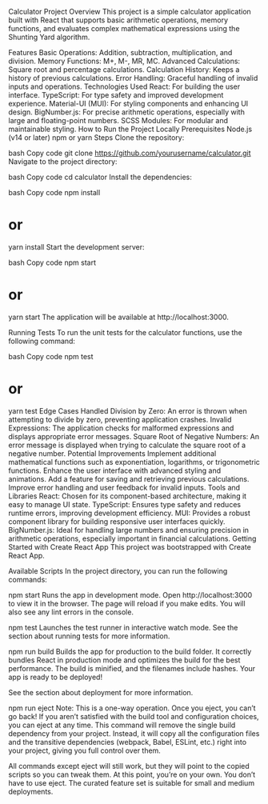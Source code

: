 Calculator Project
Overview
This project is a simple calculator application built with React that supports basic arithmetic operations, memory functions, and evaluates complex mathematical expressions using the Shunting Yard algorithm.

Features
Basic Operations: Addition, subtraction, multiplication, and division.
Memory Functions: M+, M-, MR, MC.
Advanced Calculations: Square root and percentage calculations.
Calculation History: Keeps a history of previous calculations.
Error Handling: Graceful handling of invalid inputs and operations.
Technologies Used
React: For building the user interface.
TypeScript: For type safety and improved development experience.
Material-UI (MUI): For styling components and enhancing UI design.
BigNumber.js: For precise arithmetic operations, especially with large and floating-point numbers.
SCSS Modules: For modular and maintainable styling.
How to Run the Project Locally
Prerequisites
Node.js (v14 or later)
npm or yarn
Steps
Clone the repository:

bash
Copy code
git clone https://github.com/yourusername/calculator.git
Navigate to the project directory:

bash
Copy code
cd calculator
Install the dependencies:

bash
Copy code
npm install
# or
yarn install
Start the development server:

bash
Copy code
npm start
# or
yarn start
The application will be available at http://localhost:3000.

Running Tests
To run the unit tests for the calculator functions, use the following command:

bash
Copy code
npm test
# or
yarn test
Edge Cases Handled
Division by Zero: An error is thrown when attempting to divide by zero, preventing application crashes.
Invalid Expressions: The application checks for malformed expressions and displays appropriate error messages.
Square Root of Negative Numbers: An error message is displayed when trying to calculate the square root of a negative number.
Potential Improvements
Implement additional mathematical functions such as exponentiation, logarithms, or trigonometric functions.
Enhance the user interface with advanced styling and animations.
Add a feature for saving and retrieving previous calculations.
Improve error handling and user feedback for invalid inputs.
Tools and Libraries
React: Chosen for its component-based architecture, making it easy to manage UI state.
TypeScript: Ensures type safety and reduces runtime errors, improving development efficiency.
MUI: Provides a robust component library for building responsive user interfaces quickly.
BigNumber.js: Ideal for handling large numbers and ensuring precision in arithmetic operations, especially important in financial calculations.
Getting Started with Create React App
This project was bootstrapped with Create React App.

Available Scripts
In the project directory, you can run the following commands:

npm start
Runs the app in development mode.
Open http://localhost:3000 to view it in the browser. The page will reload if you make edits. You will also see any lint errors in the console.

npm test
Launches the test runner in interactive watch mode.
See the section about running tests for more information.

npm run build
Builds the app for production to the build folder.
It correctly bundles React in production mode and optimizes the build for the best performance. The build is minified, and the filenames include hashes. Your app is ready to be deployed!

See the section about deployment for more information.

npm run eject
Note: This is a one-way operation. Once you eject, you can’t go back!
If you aren’t satisfied with the build tool and configuration choices, you can eject at any time. This command will remove the single build dependency from your project. Instead, it will copy all the configuration files and the transitive dependencies (webpack, Babel, ESLint, etc.) right into your project, giving you full control over them.

All commands except eject will still work, but they will point to the copied scripts so you can tweak them. At this point, you’re on your own. You don’t have to use eject. The curated feature set is suitable for small and medium deployments.